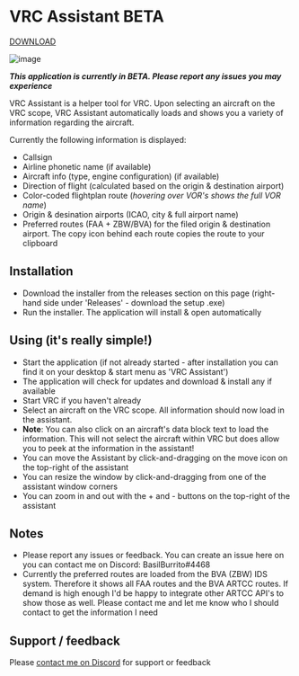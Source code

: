 # VRC Assistant BETA

[DOWNLOAD](https://github.com/BasBuur/vrc-assistant/releases/download/latest/VRC.Assistant.Setup.0.3.0.exe)

![image](https://user-images.githubusercontent.com/7340024/156903274-0d016fd1-f71a-464a-9dc4-079dcddf8113.png)

***This application is currently in BETA. Please report any issues you may experience***

VRC Assistant is a helper tool for VRC. Upon selecting an aircraft on the VRC scope, VRC Assistant automatically loads and shows you a variety of information regarding the aircraft.

Currently the following information is displayed:

* Callsign
* Airline phonetic name (if available)
* Aircraft info (type, engine configuration) (if available)
* Direction of flight (calculated based on the origin & destination airport)
* Color-coded flightplan route (*hovering over VOR's shows the full VOR name*)
* Origin & desination airports (ICAO, city & full airport name)
* Preferred routes (FAA + ZBW/BVA) for the filed origin & destination airport. The copy icon behind each route copies the route to your clipboard

## Installation
* Download the installer from the releases section on this page (right-hand side under 'Releases' - download the setup .exe)
* Run the installer. The application will install & open automatically

## Using (it's **really** simple!)
* Start the application (if not already started - after installation you can find it on your desktop & start menu as 'VRC Assistant')
* The application will check for updates and download & install any if available
* Start VRC if you haven't already
* Select an aircraft on the VRC scope. All information should now load in the assistant.
* **Note**: You can also click on an aircraft's data block text to load the information. This will not select the aircraft within VRC but does allow you to peek at the information in the assistant!
* You can move the Assistant by click-and-dragging on the move icon on the top-right of the assistant
* You can resize the window by click-and-dragging from one of the assistant window corners
* You can zoom in and out with the + and - buttons on the top-right of the assistant

## Notes
* Please report any issues or feedback. You can create an issue here on you can contact me on Discord: BasilBurrito#4468
* Currently the preferred routes are loaded from the BVA (ZBW) IDS system. Therefore it shows all FAA routes and the BVA ARTCC routes. If demand is high enough I'd be happy to integrate other ARTCC API's to show those as well. Please contact me and let me know who I should contact to get the information I need

## Support / feedback
Please [contact me on Discord](https://discordapp.com/users/290912506703118347) for support or feedback
